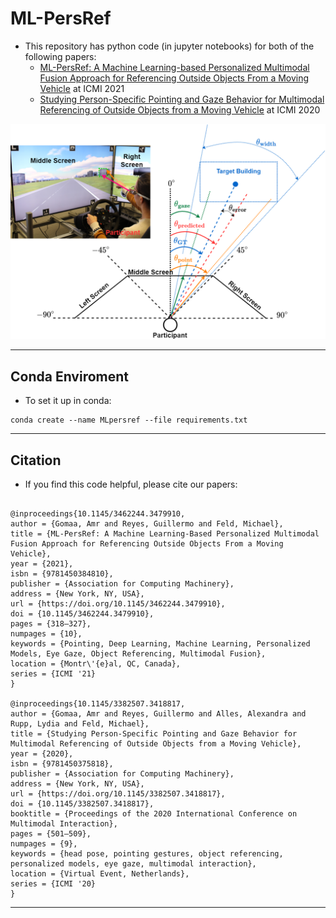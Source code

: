 # ML-PersRef #
- This repository has python code (in jupyter notebooks) for both of the following papers: 
  - [ML-PersRef: A Machine Learning-based Personalized Multimodal Fusion Approach for Referencing Outside Objects From a Moving Vehicle](https://doi.org/10.1145/3462244.3479910) at ICMI 2021
  - [Studying Person-Specific Pointing and Gaze Behavior for Multimodal Referencing of Outside Objects from a Moving Vehicle](https://dl.acm.org/doi/10.1145/3382507.3418817) at ICMI 2020

![alt text](https://github.com/amr-gomaa/ML-PersRef/blob/main/Fig.png)

- - -

## Conda Enviroment ##
- To set it up in conda: 
```
conda create --name MLpersref --file requirements.txt
```
- - -
## Citation ##

- If you find this code helpful, please cite our papers:
```

@inproceedings{10.1145/3462244.3479910,
author = {Gomaa, Amr and Reyes, Guillermo and Feld, Michael},
title = {ML-PersRef: A Machine Learning-Based Personalized Multimodal Fusion Approach for Referencing Outside Objects From a Moving Vehicle},
year = {2021},
isbn = {9781450384810},
publisher = {Association for Computing Machinery},
address = {New York, NY, USA},
url = {https://doi.org/10.1145/3462244.3479910},
doi = {10.1145/3462244.3479910},
pages = {318–327},
numpages = {10},
keywords = {Pointing, Deep Learning, Machine Learning, Personalized Models, Eye Gaze, Object Referencing, Multimodal Fusion},
location = {Montr\'{e}al, QC, Canada},
series = {ICMI '21}
}

@inproceedings{10.1145/3382507.3418817,
author = {Gomaa, Amr and Reyes, Guillermo and Alles, Alexandra and Rupp, Lydia and Feld, Michael},
title = {Studying Person-Specific Pointing and Gaze Behavior for Multimodal Referencing of Outside Objects from a Moving Vehicle},
year = {2020},
isbn = {9781450375818},
publisher = {Association for Computing Machinery},
address = {New York, NY, USA},
url = {https://doi.org/10.1145/3382507.3418817},
doi = {10.1145/3382507.3418817},
booktitle = {Proceedings of the 2020 International Conference on Multimodal Interaction},
pages = {501–509},
numpages = {9},
keywords = {head pose, pointing gestures, object referencing, personalized models, eye gaze, multimodal interaction},
location = {Virtual Event, Netherlands},
series = {ICMI '20}
}
```
- - -
